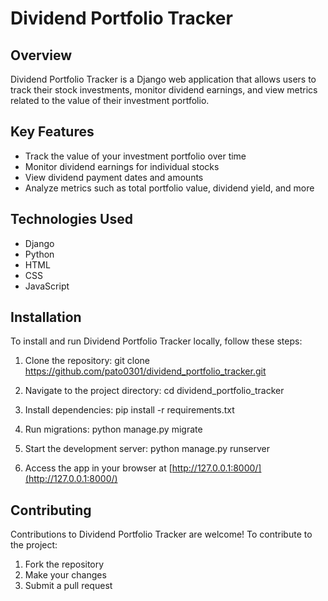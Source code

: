 # Dividend Portfolio Tracker

## Overview
Dividend Portfolio Tracker is a Django web application that allows users to track their stock investments, monitor dividend earnings, and view metrics related to the value of their investment portfolio.

## Key Features
- Track the value of your investment portfolio over time
- Monitor dividend earnings for individual stocks
- View dividend payment dates and amounts
- Analyze metrics such as total portfolio value, dividend yield, and more

## Technologies Used
- Django
- Python
- HTML
- CSS
- JavaScript

## Installation
To install and run Dividend Portfolio Tracker locally, follow these steps:

1. Clone the repository: git clone https://github.com/pato0301/dividend_portfolio_tracker.git

2. Navigate to the project directory: cd dividend_portfolio_tracker

3. Install dependencies: pip install -r requirements.txt

4. Run migrations: python manage.py migrate

5. Start the development server: python manage.py runserver

6. Access the app in your browser at [http://127.0.0.1:8000/](http://127.0.0.1:8000/)

## Contributing
Contributions to Dividend Portfolio Tracker are welcome! To contribute to the project:
1. Fork the repository
2. Make your changes
3. Submit a pull request




